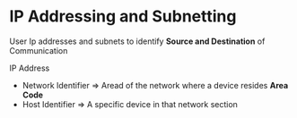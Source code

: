 # IP Addressing and Subnetting

User Ip addresses and subnets to identify **Source and Destination** of Communication

IP Address
- Network Identifier => Aread of the network where a device resides **Area Code** 
- Host Identifier => A specific device in that network section


